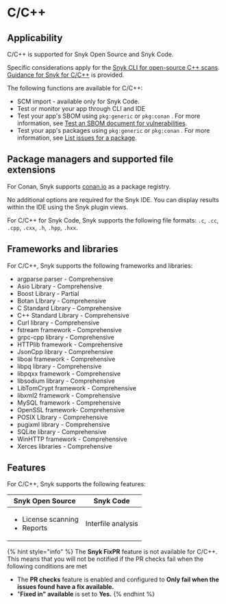 # C/C++

## Applicability

C/C++ is supported for Snyk Open Source and Snyk Code.

Specific considerations apply for the [Snyk CLI for open-source C++ scans](snyk-cli-for-open-source-c++-scans.md). [Guidance for Snyk for C/C++](guidance-for-snyk-for-c-c++.md) is provided.

The following functions are available for C/C++:

* SCM import - available only for Snyk Code.
* Test or monitor your app through CLI and IDE
* Test your app's SBOM using `pkg:generic` or `pkg:conan` . For more information, see [Test an SBOM document for vulnerabilities](../../snyk-api/using-specific-snyk-apis/sbom-apis/rest-api-endpoint-test-an-sbom-document-for-vulnerabilities.md).
* Test your app's packages using `pkg:generic` or `pkg:conan` . For more information, see [List issues for a package](https://docs.snyk.io/snyk-api/using-specific-snyk-apis/issues-list-issues-for-a-package).

## Package managers and supported file extensions

For Conan, Snyk supports [conan.io](https://conan.io/center) as a package registry.&#x20;

No additional options are required for the Snyk IDE. You can display results within the IDE using the Snyk plugin views.

For C/C++ for Snyk Code, Snyk supports the following file formats: `.c`, `.cc`, `.cpp`, `.cxx`, `.h`, `.hpp`, `.hxx`.

## Frameworks and libraries

For C/C++, Snyk supports the following frameworks and libraries:

* argparse parser - Comprehensive
* Asio Library - Comprehensive
* Boost Library - Partial
* Botan LIbrary - Comprehensive
* C Standard Library - Comprehensive
* C++ Standard Library - Comprehensive
* Curl library - Comprehensive
* fstream framework - Comprehensive
* grpc-cpp library - Comprehensive
* HTTPlib framework - Comprehensive
* JsonCpp library - Comprehensive
* liboai framework - Comprehensive
* libpq library - Comprehensive
* libpqxx framework - Comprehensive
* libsodium library - Comprehensive
* LibTomCrypt framework - Comprehensive
* libxml2 framework - Comprehensive
* MySQL framework - Comprehensive
* OpenSSL framework- Comprehensive
* POSIX LIbrary - Comprehensive
* pugixml library - Comprehensive
* SQLite library - Comprehensive
* WinHTTP framework - Comprehensive
* Xerces libraries - Comprehensive

## Features

&#x20;For C/C++, Snyk supports the following features:

| Snyk Open Source                                   | Snyk Code          |
| -------------------------------------------------- | ------------------ |
| <ul><li>License scanning</li><li>Reports</li></ul> | Interfile analysis |

{% hint style="info" %}
The **Snyk FixPR** feature is not available for C/C++. This means that you will not be notified if the PR checks fail when the following conditions are met

* The **PR checks** feature is enabled and configured to **Only fail when the issues found have a fix available.**
* "**Fixed in" available** is set to **Yes.**
{% endhint %}
